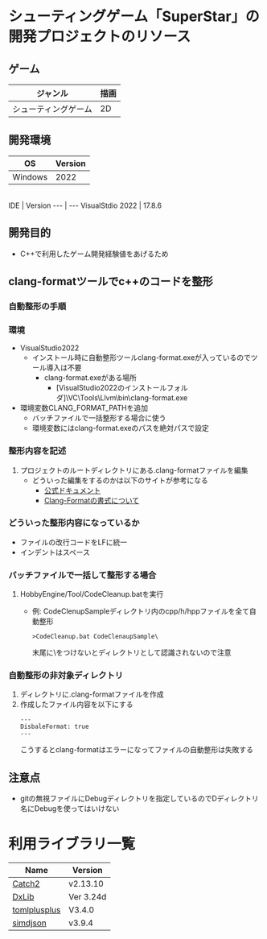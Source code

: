 # シューティングゲーム「SuperStar」の開発プロジェクトのリソース

## ゲーム
ジャンル | 描画
--- | ---
シューティングゲーム | 2D

## 開発環境
OS | Version
--- | ---
Windows | 2022
<br>
IDE | Version
--- | ---
VisualStdio 2022 | 17.8.6

## 開発目的
- C++で利用したゲーム開発経験値をあげるため

## clang-formatツールでc++のコードを整形
### 自動整形の手順
### 環境
- VisualStudio2022
    - インストール時に自動整形ツールclang-format.exeが入っているのでツール導入は不要
        - clang-format.exeがある場所
            - [VisualStudio2022のインストールフォルダ]\VC\Tools\Llvm\bin\clang-format.exe
- 環境変数CLANG_FORMAT_PATHを追加
    - バッチファイルで一括整形する場合に使う
    - 環境変数にはclang-format.exeのパスを絶対パスで設定
### 整形内容を記述
1. プロジェクトのルートディレクトリにある.clang-formatファイルを編集
    - どういった編集をするのかは以下のサイトが参考になる
        - [公式ドキュメント](https://clang.llvm.org/docs/ClangFormatStyleOptions.html)
        - [Clang-Formatの書式について](https://qiita.com/koyukitukimino/items/9b8f74d1ae307a7017d3)

### どういった整形内容になっているか
- ファイルの改行コードをLFに統一
- インデントはスペース

### バッチファイルで一括して整形する場合
1. HobbyEngine/Tool/CodeCleanup.batを実行
    - 例: CodeClenupSampleディレクトリ内のcpp/h/hppファイルを全て自動整形

        ```
        >CodeCleanup.bat CodeClenaupSample\
        ````
        末尾に\をつけないとディレクトリとして認識されないので注意
### 自動整形の非対象ディレクトリ
1. ディレクトリに.clang-formatファイルを作成
1. 作成したファイル内容を以下にする
    ```
    ---
    DisbaleFormat: true
    ---
    ```
    こうするとclang-formatはエラーになってファイルの自動整形は失敗する

## 注意点
- gitの無視ファイルにDebugディレクトリを指定しているのでDディレクトリ名にDebugを使ってはいけない

# 利用ライブラリ一覧
Name | Version
--- | ---
[Catch2](https://github.com/catchorg/Catch2) | v2.13.10
[DxLib](https://dxlib.xsrv.jp/) | Ver 3.24d
[tomlplusplus](https://github.com/marzer/tomlplusplus?tab=readme-ov-file) | V3.4.0
[simdjson](https://github.com/simdjson/simdjson) | v3.9.4

